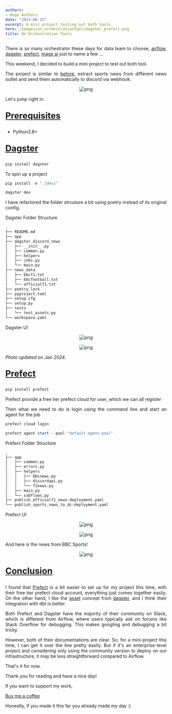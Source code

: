 ```yaml
---
authors:
- Hugo Authors
date: "2023-06-25"
excerpt: A mini project testing out both tools
hero: /images/on_orchestrationTool/dagster_prefect.png
title: On Orchestration Tools
---
```


<div style="text-align: justify">

There is so many orchestrator these days for data team to choose, [airflow](https://airflow.apache.org/), [dagster](https://www.dagster.io/), [prefect](https://www.prefect.io/), [mage ai](https://www.mage.ai/) just to name a few ...

This weekend, I decided to build a mini project to test out both tool.

The project is similar to [before](https://fishwongy.github.io/post/20220610_gcf/), extract sports news from different news outlet and send them automatically to discord via webhook.


<p align="center">
<img alt = 'png' src='/images/on_orchestrationTool/dagster_prefect_workflow.png'/>
</p>

Let's jump right in.

<u><b>
    <p style="font-size:20pt ">
      Prerequisites
    </p>
</b></u>

- Python3.8+

<u><b>
    <p style="font-size:20pt ">
      Dagster
    </p>
</b></u>

```powershell
pip install dagster
```

To spin up a project

```powershell
pip install -e ".[dev]"

dagster dev
```

I have refactored the folder strcuture a bit using poetry instead of its original config.

Dagster Folder Structure
```md
.
├── README.md
├── app
├── dagster_discord_news
│   ├── __init__.py
│   ├── common.py
│   ├── helpers
│   ├── jobs.py
│   └── main.py
├── news_data
│   ├── bbcf1.txt
│   ├── bbcfootball.txt
│   └── officialf1.txt
├── poetry.lock
├── pyproject.toml
├── setup.cfg
├── setup.py
├── tests
│   └── test_assets.py
└── workspace.yaml

```

Dagster UI

<p align="center">
<img alt = 'png' src='/images/on_orchestrationTool/dagster_ui1.png'/>
</p>


<p align="center">
<img alt = 'png' src='/images/on_orchestrationTool/dagster_ui2.png'/>
</p>


_Photo updated on Jan 2024._

<u><b>
    <p style="font-size:20pt ">
      Prefect
    </p>
</b></u>


```powershell
pip install prefect
```

Prefect provide a free tier prefect cloud for user, which we can all register

Then what we need to do is login using the command line and start an agent for the job

```powershell
prefect cloud login

prefect agent start --pool "default-agent-pool"
```


Prefect Folder Structure
```md
.
├── app
│   ├── common.py
│   ├── errors.py
│   ├── helpers
│   │   ├── bbcnews.py
│   │   ├── discordapi.py
│   │   └── f1news.py
│   ├── main.py
│   └── subflows.py
├── publish_officialf1_news-deployment.yaml
└── publish_sports_news_to_dc-deployment.yaml

```

Prefect UI

<p align="center">
<img alt = 'png' src='/images/on_orchestrationTool/prefect_ui1.png'/>
</p>


<p align="center">
<img alt = 'png' src='/images/on_orchestrationTool/prefect_ui2.png'/>
</p>


And here is the news from BBC Sports!
<p align="center">
<img alt = 'png' src='/images/on_orchestrationTool/orchestrator_example.png'/>
</p>


<u><b>
    <p style="font-size:20pt ">
      Conclusion
    </p>
</b></u>


I found that [Prefect](https://www.prefect.io/) is a bit easier to set up for my project this time, with their free tier prefect cloud account, everything just comes together easily.
On the other hand, I like the [asset](https://docs.dagster.io/concepts/assets/software-defined-assets) concept from [dagster](https://dagster.io/), and I think their integration with dbt is better. 

Both Prefect and Dagster have the majority of their community on Slack, which is different from Airflow, where users typically ask on forums like Stack Overflow for debugging. This makes googling and debugging a bit tricky. 

However, both of their documentations are clear. So, for a mini-project this time, I can get it over the line pretty easily. But if it's an enterprise-level project and considering only using the community version to deploy on our infrastructure, it may be less straightforward compared to Airflow.


That's it for now. 

Thank you for reading and have a nice day!


If you want to support my work,

[Buy me a coffee](https://buymeacoffee.com/yuwong)


Honestly, if you made it this far you already made my day :)